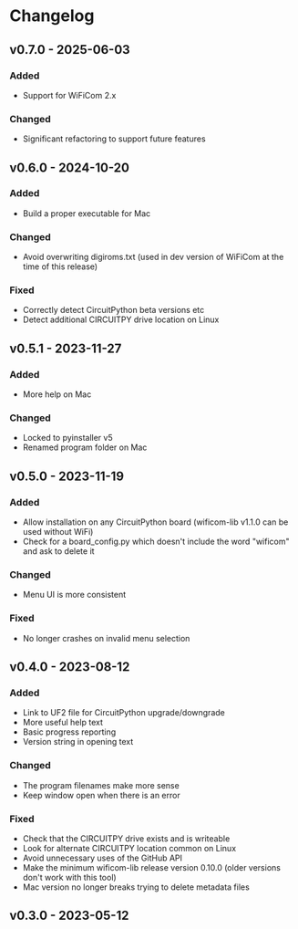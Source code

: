 # Changelog

## v0.7.0 - 2025-06-03

### Added
* Support for WiFiCom 2.x

### Changed
* Significant refactoring to support future features

## v0.6.0 - 2024-10-20

### Added
* Build a proper executable for Mac

### Changed
* Avoid overwriting digiroms.txt (used in dev version of WiFiCom at the time of this release)

### Fixed
* Correctly detect CircuitPython beta versions etc
* Detect additional CIRCUITPY drive location on Linux

## v0.5.1 - 2023-11-27

### Added
* More help on Mac

### Changed
* Locked to pyinstaller v5
* Renamed program folder on Mac

## v0.5.0 - 2023-11-19

### Added
* Allow installation on any CircuitPython board (wificom-lib v1.1.0 can be used without WiFi)
* Check for a board_config.py which doesn't include the word "wificom" and ask to delete it

### Changed
* Menu UI is more consistent

### Fixed
* No longer crashes on invalid menu selection

## v0.4.0 - 2023-08-12

### Added
* Link to UF2 file for CircuitPython upgrade/downgrade
* More useful help text
* Basic progress reporting
* Version string in opening text

### Changed
* The program filenames make more sense
* Keep window open when there is an error

### Fixed
* Check that the CIRCUITPY drive exists and is writeable
* Look for alternate CIRCUITPY location common on Linux
* Avoid unnecessary uses of the GitHub API
* Make the minimum wificom-lib release version 0.10.0 (older versions don't work with this tool)
* Mac version no longer breaks trying to delete metadata files

## v0.3.0 - 2023-05-12
